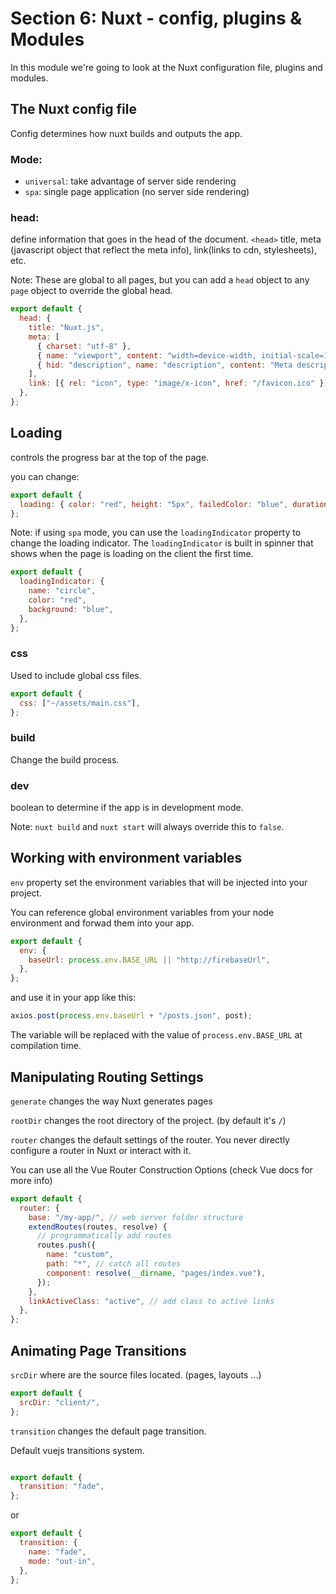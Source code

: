 # Section 6: Nuxt - config, plugins & Modules

In this module we're going to look at the Nuxt configuration file, plugins and modules.

## The Nuxt config file

Config determines how nuxt builds and outputs the app.

### Mode:

- `universal`: take advantage of server side rendering
- `spa`: single page application (no server side rendering)

### head:

define information that goes in the head of the document.
`<head>`
title, meta (javascript object that reflect the meta info), link(links to cdn, stylesheets), etc.

Note:
These are global to all pages, but you can add a `head` object to any `page` object to override the global head.

```js
export default {
  head: {
    title: "Nuxt.js",
    meta: [
      { charset: "utf-8" },
      { name: "viewport", content: "width=device-width, initial-scale=1" },
      { hid: "description", name: "description", content: "Meta description" },
    ],
    link: [{ rel: "icon", type: "image/x-icon", href: "/favicon.ico" }],
  },
};
```

## Loading

controls the progress bar at the top of the page.

you can change:

```js
export default {
  loading: { color: "red", height: "5px", failedColor: "blue", duration: 5000 },
};
```

Note: if using `spa` mode, you can use the `loadingIndicator` property to change the loading indicator. The `loadingIndicator` is built in spinner that shows when the page is loading on the client the first time.

```js
export default {
  loadingIndicator: {
    name: "circle",
    color: "red",
    background: "blue",
  },
};
```

### css

Used to include global css files.

```js
export default {
  css: ["~/assets/main.css"],
};
```

### build

Change the build process.

### dev

boolean to determine if the app is in development mode.

Note: 
`nuxt build` and `nuxt start` will always override this to `false`.

## Working with environment variables

`env` property set the environment variables that will be injected into your project.

You can reference global environment variables from your node environment and forwad them into your app.

```js
export default {
  env: {
    baseUrl: process.env.BASE_URL || "http://firebaseUrl",
  },
};
```

and use it in your app like this:

```js
axios.post(process.env.baseUrl + "/posts.json", post);
```

The variable will be replaced with the value of `process.env.BASE_URL` at compilation time.

## Manipulating Routing Settings

`generate` changes the way Nuxt generates pages 

`rootDir` changes the root directory of the project. (by default it's `/`)

`router` changes the default settings of the router. You never directly configure a router in Nuxt or interact with it.

You can use all the Vue Router Construction Options (check Vue docs for more info)

```js
export default {
  router: {
    base: "/my-app/", // web server folder structure 
    extendRoutes(routes, resolve) {
      // programmatically add routes
      routes.push({
        name: "custom",
        path: "*", // catch all routes
        component: resolve(__dirname, "pages/index.vue"),
      });
    },
    linkActiveClass: "active", // add class to active links
  },
};
```
 
## Animating Page Transitions

`srcDir` where are the source files located. (pages, layouts ...)

```js
export default {
  srcDir: "client/",
};
```

`transition` changes the default page transition.

Default vuejs transitions system.

```js

export default {
  transition: "fade",
};
```

or

```js
export default {
  transition: {
    name: "fade",
    mode: "out-in",
  },
};
```



